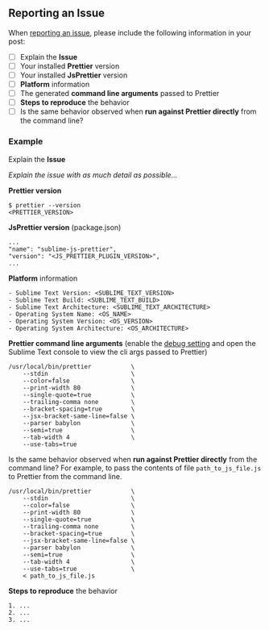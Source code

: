 ## Reporting an Issue

When [reporting an issue](https://github.com/jonlabelle/SublimeJsPrettier/issues),
please include the following information in your post:

- [ ] Explain the **Issue**
- [ ] Your installed **Prettier** version
- [ ] Your installed **JsPrettier** version
- [ ] **Platform** information
- [ ] The generated **command line arguments** passed to Prettier
- [ ] **Steps to reproduce** the behavior
- [ ] Is the same behavior observed when **run against Prettier directly** from the command line?

### Example

Explain the **Issue**

*Explain the issue with as much detail as possible...*

**Prettier version**

    $ prettier --version
    <PRETTIER_VERSION>

**JsPrettier version** (package.json)

    ...
    "name": "sublime-js-prettier",
    "version": "<JS_PRETTIER_PLUGIN_VERSION>",
    ...

**Platform** information

    - Sublime Text Version: <SUBLIME_TEXT_VERSION>
    - Sublime Text Build: <SUBLIME_TEXT_BUILD>
    - Sublime Text Architecture: <SUBLIME_TEXT_ARCHITECTURE>
    - Operating System Name: <OS_NAME>
    - Operating System Version: <OS_VERSION>
    - Operating System Architecture: <OS_ARCHITECTURE>

**Prettier command line arguments** (enable the [debug setting] and open the Sublime
Text console to view the cli args passed to Prettier)

    /usr/local/bin/prettier           \
        --stdin                       \
        --color=false                 \
        --print-width 80              \
        --single-quote=true           \
        --trailing-comma none         \
        --bracket-spacing=true        \
        --jsx-bracket-same-line=false \
        --parser babylon              \
        --semi=true                   \
        --tab-width 4                 \
        --use-tabs=true

Is the same behavior observed when **run against Prettier directly** from the
command line? For example, to pass the contents of file `path_to_js_file.js` to
Prettier from the command line.

    /usr/local/bin/prettier           \
        --stdin                       \
        --color=false                 \
        --print-width 80              \
        --single-quote=true           \
        --trailing-comma none         \
        --bracket-spacing=true        \
        --jsx-bracket-same-line=false \
        --parser babylon              \
        --semi=true                   \
        --tab-width 4                 \
        --use-tabs=true               \
        < path_to_js_file.js

**Steps to reproduce** the behavior

    1. ...
    2. ...
    3. ...

[debug setting]: https://github.com/jonlabelle/SublimeJsPrettier/blob/master/JsPrettier.sublime-settings#L9
